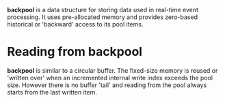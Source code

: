 <b>backpool</b> is a data structure for storing data used in real-time event processing. It uses pre-allocated memory and provides zero-based historical or 'backward' access to its pool items.

<h1>Reading from backpool</h1>

<b>backpool</b> is similar to a circular buffer. The fixed-size memory is reused or 'written over' when an incremented internal write index exceeds the pool size. However there is no buffer 'tail' and reading from the pool always starts from the last written item.

